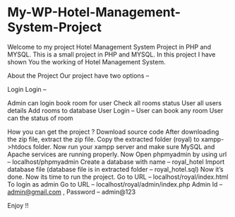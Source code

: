 # My-WP-Hotel-Management-System-Project

Welcome to my project Hotel Management System Project in PHP and MYSQL. This is a small project in PHP and MYSQL. 
In this project I have shown You the working of Hotel Management System. 

About the Project
Our project have two options –

Login Login –

Admin can login book room for user
Check all rooms status
User all users details
Add rooms to database
User Login –
User can book any room
User can the status of room

How you can get the project ?
Download source code
After downloading the zip file, extract the zip file.
Copy the extracted folder (royal) to xampp->htdocs folder.
Now run your xampp server and make sure MySQL and Apache services are running properly.
Now Open phpmyadmin by using url – localhost/phpmyadmin
Create a database with name – royal_hotel
Import database file (database file is in extracted folder – royal_hotel.sql)
Now it’s done. Now its time to run the project.
Go to URL – localhost/royal/index.html
To login as admin Go to URL – localhost/royal/admin/index.php
Admin Id – admin@gmail.com , Password – admin@123

Enjoy !!
